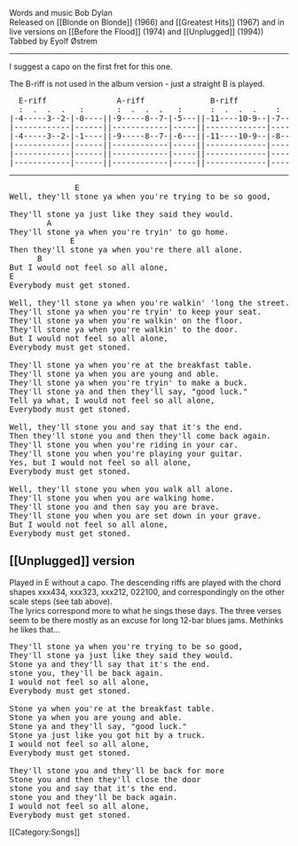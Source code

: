 Words and music Bob Dylan<br>
Released on [[Blonde on Blonde]] (1966) and [[Greatest Hits]]
(1967) and in live versions on [[Before the Flood]] (1974) and [[Unplugged]] (1994))<br>
Tabbed by Eyolf Østrem

----
I suggest a capo on the first fret for this one.

The B-riff is not used in the album version - just a straight B is played.

<pre class="tab">
  E-riff               A-riff              B-riff
  :  .  .  .   :       :  .  .  .   :      :  .  .  .    :
|-4-----3--2-|-0----||-9-----8--7-|-5---||-11----10-9--|-7------
|------------|------||------------|-----||-------------|--------
|-4-----3--2-|-1----||-9-----8--7-|-6---||-11----10-9--|-8------
|------------|------||------------|-----||-------------|--------
|------------|------||------------|-----||-------------|--------
|------------|------||------------|-----||-------------|--------
</pre>
----
<pre class="verse">
              E
Well, they'll stone ya when you're trying to be so good,

They'll stone ya just like they said they would.
        A
They'll stone ya when you're tryin' to go home.
             E
Then they'll stone ya when you're there all alone.
      B
But I would not feel so all alone,
E
Everybody must get stoned.

Well, they'll stone ya when you're walkin' 'long the street.
They'll stone ya when you're tryin' to keep your seat.
They'll stone ya when you're walkin' on the floor.
They'll stone ya when you're walkin' to the door.
But I would not feel so all alone,
Everybody must get stoned.

They'll stone ya when you're at the breakfast table.
They'll stone ya when you are young and able.
They'll stone ya when you're tryin' to make a buck.
They'll stone ya and then they'll say, "good luck."
Tell ya what, I would not feel so all alone,
Everybody must get stoned.

Well, they'll stone you and say that it's the end.
Then they'll stone you and then they'll come back again.
They'll stone you when you're riding in your car.
They'll stone you when you're playing your guitar.
Yes, but I would not feel so all alone,
Everybody must get stoned.

Well, they'll stone you when you walk all alone.
They'll stone you when you are walking home.
They'll stone you and then say you are brave.
They'll stone you when you are set down in your grave.
But I would not feel so all alone,
Everybody must get stoned.
</pre>

<h2 class="songversion">[[Unplugged]] version</h2>

Played in E without a capo. The descending riffs are played with the
chord shapes xxx434, xxx323, xxx212, 022100, and correspondingly on
the other scale steps (see tab above).<br>
The lyrics correspond more to what he sings these days. The three
verses seem to be there mostly as an excuse for long 12-bar blues
jams. Methinks he likes that...

<pre class="verse">
They'll stone ya when you're trying to be so good,
They'll stone ya just like they said they would.
Stone ya and they'll say that it's the end.
stone you, they'll be back again.
I would not feel so all alone,
Everybody must get stoned.

Stone ya when you're at the breakfast table.
Stone ya when you are young and able.
Stone ya and they'll say, "good luck."
Stone ya just like you got hit by a truck.
I would not feel so all alone,
Everybody must get stoned.

They'll stone you and they'll be back for more
Stone you and then they'll close the door
stone you and say that it's the end.
stone you and they'll be back again.
I would not feel so all alone,
Everybody must get stoned.
</pre>

[[Category:Songs]]